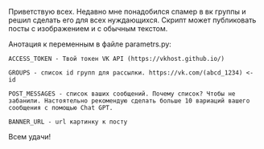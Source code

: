 Приветствую всех. Недавно мне понадобился спамер в вк группы и решил сделать его для всех нуждающихся. 
Скрипт  может публиковать посты с изображением и с обычным текстом.

Анотация к переменным в файле parametrs.py:

    ACCESS_TOKEN - Твой токен VK API (https://vkhost.github.io/)

    GROUPS - список id групп для рассылки. https://vk.com/(abcd_1234) <- id
    
    POST_MESSAGES - cписок ваших сообщений. Почему список? Чтобы не забанили. Настоятельно рекомендую сделать больше 10 вариаций вашего сообщения с помощью Chat GPT.
    
    BANNER_URL - url картинку к посту

Всем удачи!
